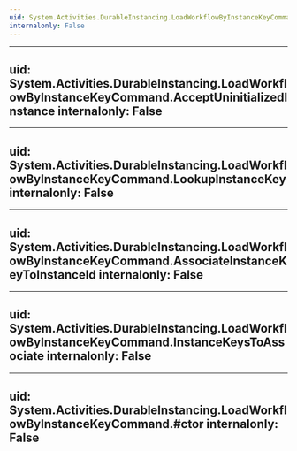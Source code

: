 ```yaml
---
uid: System.Activities.DurableInstancing.LoadWorkflowByInstanceKeyCommand
internalonly: False
---
```


---
uid: System.Activities.DurableInstancing.LoadWorkflowByInstanceKeyCommand.AcceptUninitializedInstance
internalonly: False
---

---
uid: System.Activities.DurableInstancing.LoadWorkflowByInstanceKeyCommand.LookupInstanceKey
internalonly: False
---

---
uid: System.Activities.DurableInstancing.LoadWorkflowByInstanceKeyCommand.AssociateInstanceKeyToInstanceId
internalonly: False
---

---
uid: System.Activities.DurableInstancing.LoadWorkflowByInstanceKeyCommand.InstanceKeysToAssociate
internalonly: False
---

---
uid: System.Activities.DurableInstancing.LoadWorkflowByInstanceKeyCommand.#ctor
internalonly: False
---
